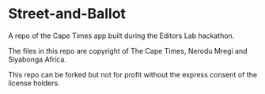 Street-and-Ballot
=================

A repo of the Cape Times app built during the Editors Lab hackathon.

The files in this repo are copyright of The Cape Times, Nerodu Mregi and Siyabonga Africa.

This repo can be forked but not for profit without the express consent of the license holders.
